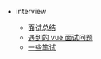 - interview

  - [面试总结](others/interviewSummary)
  - [遇到的 vue 面试问题](others/vue_interview)
  - [一些笔试](others/written-examination)
